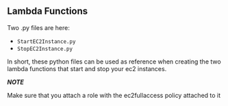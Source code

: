 ## **Lambda Functions**

Two .py files are here: 
- `StartEC2Instance.py`
- `StopEC2Instance.py`

In short, these python files can be used as reference when creating the two lambda functions that start and stop your ec2 instances. 

**_NOTE_**

Make sure that you attach a role with the ec2fullaccess policy attached to it



